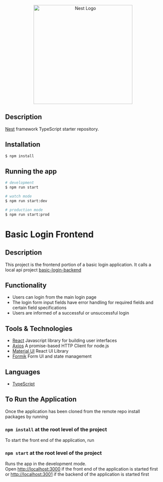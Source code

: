 <p align="center">
  <a href="http://nestjs.com/" target="blank"><img src="https://nestjs.com/img/logo_text.svg" width="320" alt="Nest Logo" /></a>
</p>

[circleci-image]: https://img.shields.io/circleci/build/github/nestjs/nest/master?token=abc123def456
[circleci-url]: https://circleci.com/gh/nestjs/nest



## Description

[Nest](https://github.com/nestjs/nest) framework TypeScript starter repository.

## Installation

```bash
$ npm install
```

## Running the app

```bash
# development
$ npm run start

# watch mode
$ npm run start:dev

# production mode
$ npm run start:prod
```


# Basic Login Frontend

## Description
This project is the frontend portion of a basic login application. It calls a local api project [basic-login-backend](https://github.com/mchadds/basic-login-backend)

## Functionality
- Users can login from the main login page
- The login form input fields have error handling for required fields and certain field specifications
- Users are informed of a successful or unsuccessful login

## Tools & Technologies
- [React](https://reactjs.org/) Javascript library for building user interfaces
- [Axios](https://axios-http.com/docs/intro) A promise-based HTTP Client for node.js
- [Material UI](https://mui.com/) React UI Library
- [Formik](https://formik.org/docs/overview) Form UI and state management

## Languages
- [TypeScript](https://www.typescriptlang.org/)

## To Run the Application

Once the application has been cloned from the remote repo install packages by running
### `npm install` at the root level of the project

To start the front end of the application, run
### `npm start` at the root level of the project

Runs the app in the development mode.\
Open [http://localhost:3000](http://localhost:3000) if the front end of the application is started first or [http://localhost:3001](http://localhost:3001) if the backend of the application is started first 




